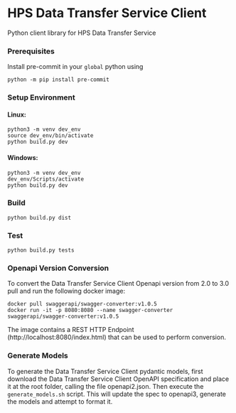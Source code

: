 # HPS Data Transfer Service Client
Python client library for HPS Data Transfer Service

### Prerequisites

Install pre-commit in your `global` python using

```
python -m pip install pre-commit
```
### Setup Environment

#### Linux:

```
python3 -m venv dev_env
source dev_env/bin/activate
python build.py dev
```
#### Windows:
```    
python3 -m venv dev_env
dev_env/Scripts/activate
python build.py dev
```

### Build
```    
python build.py dist
```

### Test
```    
python build.py tests
```

### Openapi Version Conversion
To convert the Data Transfer Service Client Openapi version from 2.0 to 3.0 pull and run the following docker image:

```
docker pull swaggerapi/swagger-converter:v1.0.5
docker run -it -p 8080:8080 --name swagger-converter swaggerapi/swagger-converter:v1.0.5
```

The image contains a REST HTTP Endpoint (http://localhost:8080/index.html) that can be used to perform conversion.

### Generate Models
To generate the Data Transfer Service Client pydantic models, first download the Data Transfer Service Client OpenAPI specification and place it at the root folder, calling the file openapi2.json.
Then execute the `generate_models.sh` script. This will update the spec to openapi3, generate the models and attempt to format it. 
